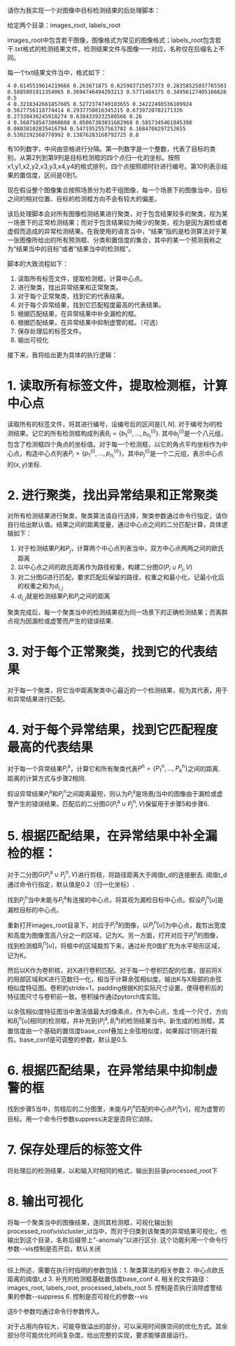 请你为我实现一个对图像中目标检测结果的后处理脚本：

给定两个目录：images_root, labels_root

images_root中包含若干图像，图像格式为常见的图像格式；labels_root包含若干.txt格式的检测结果文件。检测结果文件与图像一一对应，名称仅在后缀名上不同。

每一个txt结果文件当中，格式如下：
```
4 0.6145519614219666 0.263671875 0.625983715057373 0.28358525037765503 0.5885801911354065 0.3694746494293213 0.5771484375 0.34956127405166626 0.5
4 0.3218342661857605 0.5272374749183655 0.34222498536109924 0.5627756118774414 0.2937750816345215 0.6739720702171326 0.27338436245918274 0.6384339332580566 0.26
4 0.5687585473060608 0.05067303031682968 0.5857345461845398 0.08038102835416794 0.5471952557563782 0.1684708297252655 0.5302192568778992 0.13876283168792725 0.8
```
有10列数字，中间由空格进行分隔。第一列数字是一个整数，代表了目标的类别。从第2列到第9列是目标检测框的四个点归一化的坐标。按照x1,y1,x2,y2,x3,y3,x4,y4的格式排列，四个点按照顺时针进行编号。第10列表示结果的置信度，区间是0到1。

现在假设整个图像集合按照场景分为若干组图像，每一个场景下的图像当中，目标之间的相对位置、目标的检测框方向不会有较大的偏差。

该后处理脚本会对所有图像检测结果进行聚类，对于包含结果较多的聚类，视为某一场景下的正常检测结果；而对于包含结果较为稀少的聚类，视为是因为漏检或者虚假而造成的异常检测结果。在我使用的语言当中，“结果”指的是检测算法对于某一张图像所给出的所有预测框、分类和置信度的集合，其中的某一个预测我称之为“结果当中的目标”或者“结果当中的检测框”。

脚本的大致流程如下：
1. 读取所有标签文件，提取检测框，计算中心点。
2. 进行聚类，找出异常结果和正常聚类。
3. 对于每个正常聚类，找到它的代表结果。
4. 对于每个异常结果，找到它匹配程度最高的代表结果。
5. 根据匹配结果，在异常结果中补全漏检的框。
6. 根据匹配结果，在异常结果中抑制虚警的框。（可选）
7. 保存处理后的标签文件。
8. 输出可视化

接下来，我将给出更为具体的执行逻辑：

# 1. 读取所有标签文件，提取检测框，计算中心点
读取所有的标签文件，将其进行编号，设编号后的区间是$[1, N]$. 对于编号为$i$的检测结果，记它的所有检测框构成列表$B_i=\{b^{(i)}_1, \dots, b^{(i)}_{n_i}\}$. 其中$b^{(i)}_j$是一个八元组，包含了检测框四个角点的坐标值。对于每一个检测框，以它的角点平均坐标作为中心点，构造中心点列表$P_i=\{p^{(i)}_1, \dots, p^{(i)}_{n_i}\}$，其中$p^{(i)}_j$是一个二元组，表示中心点的$(x,y)$坐标.

# 2. 进行聚类，找出异常结果和正常聚类
对所有检测结果进行聚类，聚类算法请自行选择，聚类参数通过命令行指定，请你自行给出默认值。结果之间的距离度量，通过中心点之间的二分匹配计算，具体逻辑如下：
1. 对于检测结果$P_i$和$P_j$，计算两个中心点列表当中，双方中心点两两之间的欧氏距离
2. 以中心点之间的欧氏距离作为路径权重，构建二分图$G(P_i\cup P_j, V)$
3. 对二分图$G$进行匹配，要求匹配后保留的路径，权重之和最小化，记最小化后的权重之和为$d_{i,j}$
4. $d_{i,j}$就是检测结果$P_i$和$P_j$之间的距离

聚类完成后，每一个聚类当中的检测结果视为同一场景下的正确检测结果；而离群点视为因漏检或虚警而产生的错误结果.

# 3. 对于每个正常聚类，找到它的代表结果
对于每一个聚类，将它当中距离聚类中心最近的一个检测结果，视为其代表，用于和异常结果进行匹配。

# 4. 对于每个异常结果，找到它匹配程度最高的代表结果
对于每一个异常结果$P^\text{a}_i$，计算它和所有聚类代表$P^\text{n}=\{P^\text{n}_1,\dots,P^\text{n}_k\}$之间的距离. 距离的计算方式与步骤2相同. 

假设异常结果$P^\text{a}_i$和$P^\text{n}_j$之间距离最短，则认为$P^\text{a}_i$是场景$j$当中的图像由于漏检或虚警产生的错误结果。匹配后的二分图$G(P^\text{a}_i\cup P^\text{n}_j, V)$保留用于步骤5和步骤6.

# 5. 根据匹配结果，在异常结果中补全漏检的框：
对于二分图$G(P^\text{a}_i\cup P^\text{n}_j, V)$进行剪枝，将路径距离大于阈值t_d的连接删去. 阈值t_d通过命令行指定，默认值是0.2（归一化坐标）.

找到$P^\text{n}_j$当中未能与$P^\text{a}_i$有连接的中心点，将其视为漏检目标中心点。假设$P^\text{n}_j[u]$是漏检目标的中心点。

重新打开images_root目录下，对应于$P^\text{a}_i$的图像，以$P^\text{n}_j[u]$为中心点，裁剪出宽度和高度为图像宽高八分之一的区域，记为X。另一方面，打开对应于$P^\text{n}_j$的图像，找到检测框$B^\text{n}_j[u]$，将框中的区域裁剪下来，通过补充0值扩充为水平矩形区域，记为K。

然后以K作为卷积核，对X进行卷积匹配。对于每一个卷积匹配的位置，提前将X的局部区域和K进行范数归一化，相当于计算余弦相似度。输出K与X局部的余弦相似度特征图。卷积的stride=1，padding根据K的实际尺寸设置，使得卷积后的特征图尺寸与卷积前一致。卷积操作通过pytorch库实现。

以余弦相似度特征图当中激活值最大的像素点，作为中心点，生成一个尺寸、方向和$B^\text{n}_j[u]$相同的检测框，并补充到$(P^\text{a}_i, B^\text{a}_i)$的检测结果当中。新生成的检测框，其置信度由一个基础的置信度base_conf叠加上余弦相似度，如果超过1则进行裁剪。base_conf是可调整的参数，默认是0.5.

# 6. 根据匹配结果，在异常结果中抑制虚警的框

找到步骤5当中，剪枝后的二分图里，未能与$P^\text{n}_j$匹配的中心点$P^\text{a}_i[v]$，视为虚警的目标。用一个命令行参数suppress决定是否将它消除。

# 7. 保存处理后的标签文件
将处理后的检测结果，以和输入时相同的格式，输出到目录processed_root下

# 8. 输出可视化
将每一个聚类当中的图像结果，连同其检测框，可视化输出到processed_root\vis\cluster_id当中，而对于归类到该聚类的异常结果可视化，也输出到这个目录，名称后缀带上"-anomaly"以进行区分. 这个功能利用一个命令行参数--vis控制是否开启，默认关闭

---

综上所述，需要在执行时指明的参数包括：1. 聚类算法的相关参数 2. 中心点欧氏距离的阈值t_d 3. 补充的检测框基础置信度base_conf 4. 相关的文件路径：images_root, labels_root, processed_labels_root 5. 控制是否执行消除虚警结果的参数--suppress 6. 控制是否可视化的参数--vis

这6个参数均通过命令行参数传入。

对于占用内存较大，可能导致溢出的部分，可以采用时间换空间的优化方式。其余部分尽可能优化时间复杂度。给出完整的实现，要求能够直接运行。